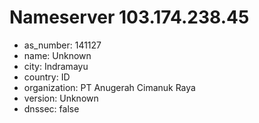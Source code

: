 # Nameserver 103.174.238.45

* as_number: 141127
* name: Unknown
* city: Indramayu
* country: ID
* organization: PT Anugerah Cimanuk Raya
* version: Unknown
* dnssec: false
